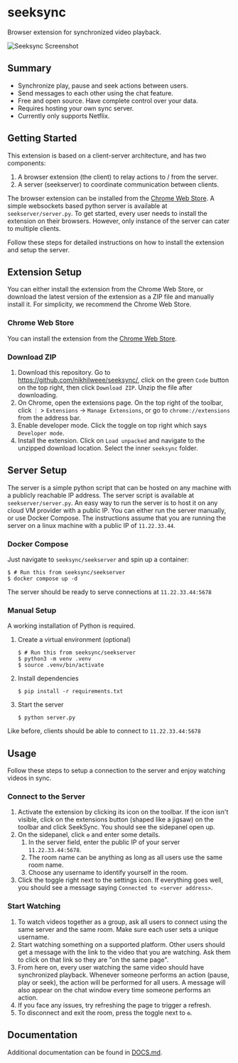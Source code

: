 # seeksync

Browser extension for synchronized video playback.

![Seeksync Screenshot](https://i.imgur.com/PeMSkZK.jpg)

## Summary

- Synchronize play, pause and seek actions between users.
- Send messages to each other using the chat feature.
- Free and open source. Have complete control over your data.
- Requires hosting your own sync server.
- Currently only supports Netflix.

## Getting Started

This extension is based on a client-server architecture, and has two components:

1. A browser extension (the client) to relay actions to / from the server.
2. A server (seekserver) to coordinate communication between clients.

The browser extension can be installed from the
[Chrome Web Store](https://chromewebstore.google.com/detail/seeksync/jlofdbpgmgeokldbfhlcihikebgmpnoa).
A simple websockets based python server is available at `seekserver/server.py`.
To get started, every user needs to install the extension on their browsers.
However, only instance of the server can cater to multiple clients.

Follow these steps for detailed instructions on how to install the extension and
setup the server.

## Extension Setup

You can either install the extension from the Chrome Web Store, or download the
latest version of the extension as a ZIP file and manually install it. For
simplicity, we recommend the Chrome Web Store.

### Chrome Web Store

You can install the extension from the
[Chrome Web Store](https://chromewebstore.google.com/detail/seeksync/jlofdbpgmgeokldbfhlcihikebgmpnoa).

### Download ZIP

1. Download this repository. Go to https://github.com/nikhilweee/seeksync/,
   click on the green `Code` button on the top right, then click `Download ZIP`.
   Unzip the file after downloading.
2. On Chrome, open the extensions page. On the top right of the toolbar, click
   `⋮` > `Extensions` -> `Manage Extensions`, or go to `chrome://extensions`
   from the address bar.
3. Enable developer mode. Click the toggle on top right which says
   `Developer mode`.
4. Install the extension. Click on `Load unpacked` and navigate to the unzipped
   download location. Select the inner `seeksync` folder.

## Server Setup

The server is a simple python script that can be hosted on any machine with a
publicly reachable IP address. The server script is available at
`seekserver/server.py`. An easy way to run the server is to host it on any cloud
VM provider with a public IP. You can either run the server manually, or use
Docker Compose. The instructions assume that you are running the server on a
linux machine with a public IP of `11.22.33.44`.

### Docker Compose

Just navigate to `seeksync/seekserver` and spin up a container:

```console
$ # Run this from seeksync/seekserver
$ docker compose up -d
```

The server should be ready to serve connections at `11.22.33.44:5678`

### Manual Setup

A working installation of Python is required.

1. Create a virtual environment (optional)

   ```console
   $ # Run this from seeksync/seekserver
   $ python3 -m venv .venv
   $ source .venv/bin/activate
   ```

2. Install dependencies

   ```console
   $ pip install -r requirements.txt
   ```

3. Start the server

   ```console
   $ python server.py
   ```

Like before, clients should be able to connect to `11.22.33.44:5678`

## Usage

Follow these steps to setup a connection to the server and enjoy watching videos
in sync.

### Connect to the Server

1. Activate the extension by clicking its icon on the toolbar. If the icon isn't
   visible, click on the extensions button (shaped like a jigsaw) on the toolbar
   and click SeekSync. You should see the sidepanel open up.
2. On the sidepanel, click `⚙` and enter some details.
   1. In the server field, enter the public IP of your server
      `11.22.33.44:5678`.
   2. The room name can be anything as long as all users use the same room name.
   3. Choose any username to identify yourself in the room.
3. Click the toggle right next to the settings icon. If everything goes well,
   you should see a message saying `Connected to <server address>`.

### Start Watching

1. To watch videos together as a group, ask all users to connect using the same
   server and the same room. Make sure each user sets a unique username.
2. Start watching something on a supported platform. Other users should get a
   message with the link to the video that you are watching. Ask them to click
   on that link so they are "on the same page".
3. From here on, every user watching the same video should have synchronized
   playback. Whenever someone performs an action (pause, play or seek), the
   action will be performed for all users. A message will also appear on the
   chat window every time someone performs an action.
4. If you face any issues, try refreshing the page to trigger a refresh.
5. To disconnect and exit the room, press the toggle next to `⚙`.

## Documentation

Additional documentation can be found in [DOCS.md](DOCS.md).
